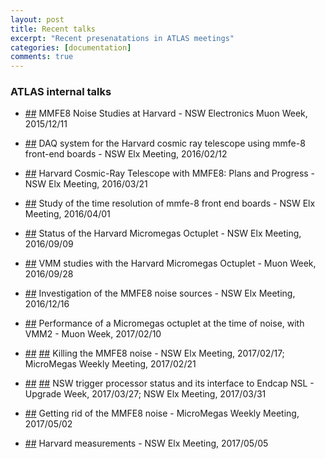 ```yaml
---
layout: post
title: Recent talks
excerpt: "Recent presenatations in ATLAS meetings"
categories: [documentation]
comments: true
---
```


### ATLAS internal talks

* [##](https://indico.cern.ch/event/465405/contributions/1972923/) MMFE8 Noise Studies at Harvard - NSW Electronics Muon Week, 2015/12/11

* [##](https://indico.cern.ch/event/496030/contributions/1174690/) DAQ system for the Harvard cosmic ray telescope using mmfe-8 front-end boards - NSW Elx Meeting, 2016/02/12

* [##](https://indico.cern.ch/event/512405/contributions/2025092/) Harvard Cosmic-Ray Telescope with MMFE8: Plans and Progress - NSW Elx Meeting, 2016/03/21

* [##](https://indico.cern.ch/event/514619/contributions/1193834/) Study of the time resolution of mmfe-8 front end boards - NSW Elx Meeting, 2016/04/01

* [##](https://indico.cern.ch/event/568367/contributions/2297572/) Status of the Harvard Micromegas Octuplet - NSW Elx Meeting, 2016/09/09

* [##](https://indico.cern.ch/event/570319/contributions/2309381/) VMM studies with the Harvard Micromegas Octuplet - Muon Week, 2016/09/28

* [##](https://indico.cern.ch/event/595040/contributions/2405012/) Investigation of the MMFE8 noise sources - NSW Elx Meeting, 2016/12/16

* [##](https://indico.cern.ch/event/609567/contributions/2463645/) Performance of a Micromegas octuplet at the time of noise, with VMM2 - Muon Week, 2017/02/10

* [##](https://indico.cern.ch/event/611204/contributions/2472762/) [##](https://indico.cern.ch/event/615169/contributions/2484576/) Killing the MMFE8 noise - NSW Elx Meeting, 2017/02/17; MicroMegas Weekly Meeting, 2017/02/21

* [##](https://indico.cern.ch/event/622488/contributions/2510913/) [##](https://indico.cern.ch/event/627058/contributions/2533906/) NSW trigger processor status and its interface to Endcap NSL - Upgrade Week, 2017/03/27; NSW Elx Meeting, 2017/03/31

* [##](https://indico.cern.ch/event/635931/contributions/2574148/) Getting rid of the MMFE8 noise - MicroMegas Weekly Meeting, 2017/05/02

* [##](https://indico.cern.ch/event/636381/contributions/2576333/) Harvard measurements - NSW Elx Meeting, 2017/05/05
